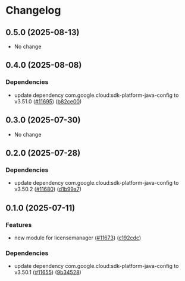 # Changelog

## 0.5.0 (2025-08-13)

* No change


## 0.4.0 (2025-08-08)

### Dependencies

* update dependency com.google.cloud:sdk-platform-java-config to v3.51.0 ([#11695](https://github.com/googleapis/google-cloud-java/issues/11695)) ([b82ce00](https://github.com/googleapis/google-cloud-java/commit/b82ce005c30551b8714099b7219b71bda85aa3a5))


## 0.3.0 (2025-07-30)

* No change


## 0.2.0 (2025-07-28)

### Dependencies

* update dependency com.google.cloud:sdk-platform-java-config to v3.50.2 ([#11680](https://github.com/googleapis/google-cloud-java/issues/11680)) ([d1b99a7](https://github.com/googleapis/google-cloud-java/commit/d1b99a706daa10c487b56edbb5170b41530628ca))


## 0.1.0 (2025-07-11)

### Features

* new module for licensemanager ([#11673](https://github.com/googleapis/google-cloud-java/issues/11673)) ([c192cdc](https://github.com/googleapis/google-cloud-java/commit/c192cdc1843f34caad0cbe05c1216bf892a5c0f7))

### Dependencies

* update dependency com.google.cloud:sdk-platform-java-config to v3.50.1 ([#11655](https://github.com/googleapis/google-cloud-java/issues/11655)) ([9b34528](https://github.com/googleapis/google-cloud-java/commit/9b34528f85043049e3349fffc30bb2dbfe01836c))
